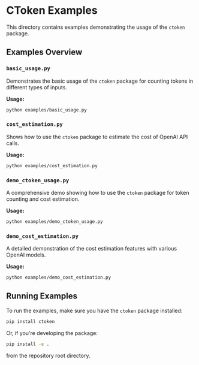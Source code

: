 # CToken Examples

This directory contains examples demonstrating the usage of the `ctoken` package.

## Examples Overview

### `basic_usage.py`

Demonstrates the basic usage of the `ctoken` package for counting tokens in different types of inputs.

**Usage:**
```bash
python examples/basic_usage.py
```

### `cost_estimation.py`

Shows how to use the `ctoken` package to estimate the cost of OpenAI API calls.

**Usage:**
```bash
python examples/cost_estimation.py
```

### `demo_ctoken_usage.py`

A comprehensive demo showing how to use the `ctoken` package for token counting and cost estimation.

**Usage:**
```bash
python examples/demo_ctoken_usage.py
```

### `demo_cost_estimation.py`

A detailed demonstration of the cost estimation features with various OpenAI models.

**Usage:**
```bash
python examples/demo_cost_estimation.py
```

## Running Examples

To run the examples, make sure you have the `ctoken` package installed:

```bash
pip install ctoken
```

Or, if you're developing the package:

```bash
pip install -e .
```

from the repository root directory. 